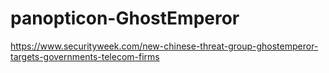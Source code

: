 # panopticon-GhostEmperor

https://www.securityweek.com/new-chinese-threat-group-ghostemperor-targets-governments-telecom-firms
